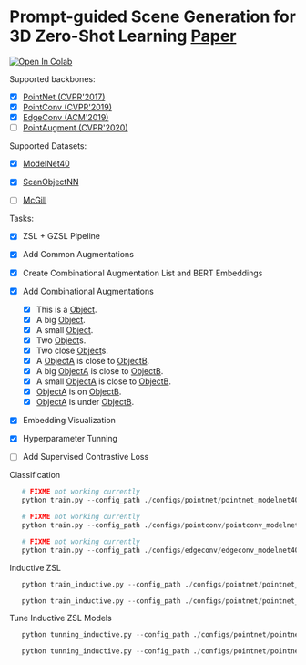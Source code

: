 # Prompt-guided Scene Generation for 3D Zero-Shot Learning [Paper](https://arxiv.org/abs/2209.14690)


[![Open In Colab](https://colab.research.google.com/assets/colab-badge.svg)](https://colab.research.google.com/github.com/majnas/DSS_ZSL_3D_Point_Cloud/blob/master/tutorial.ipynb)


Supported backbones:
- [x] [PointNet (CVPR'2017)](https://github.com/charlesq34/pointnet)
- [x] [PointConv (CVPR'2019)](https://github.com/DylanWusee/pointconv)
- [x] [EdgeConv (ACM'2019)](https://github.com/WangYueFt/dgcnn)
- [ ] [PointAugment (CVPR'2020)](https://github.com/liruihui/PointAugment)

Supported Datasets:
- [x] [ModelNet40](https://modelnet.cs.princeton.edu/)
- [X] [ScanObjectNN](https://hkust-vgd.github.io/scanobjectnn/)
- [ ] [McGill](http://www.cim.mcgill.ca/~shape/benchMark/)



Tasks:
- [x] ZSL + GZSL Pipeline 
- [x] Add Common Augmentations
- [x] Create Combinational Augmentation List and BERT Embeddings
- [x] Add Combinational Augmentations
   - [x] This is a [Object](blue).
   - [x] A big [Object](blue).
   - [x] A small [Object](blue).
   - [x] Two [Object](blue)s.
   - [x] Two close [Object](blue)s.
   - [x] A [ObjectA](blue) is close to [ObjectB](blue).
   - [x] A big [ObjectA](blue) is close to [ObjectB](blue).
   - [x] A small [ObjectA](blue) is close to [ObjectB](blue).
   - [x] [ObjectA](blue) is on [ObjectB](blue).
   - [x] [ObjectA](blue) is under [ObjectB](blue).
- [x] Embedding Visualization
- [x] Hyperparameter Tunning
- [ ] Add Supervised Contrastive Loss





Classification
```python
   # FIXME not working currently
   python train.py --config_path ./configs/pointnet/pointnet_modelnet40.yaml --backbone PointNet
```
```python
   # FIXME not working currently
   python train.py --config_path ./configs/pointconv/pointconv_modelnet40.yaml --backbone PointConv
```
```python
   # FIXME not working currently
   python train.py --config_path ./configs/edgeconv/edgeconv_modelnet40.yaml --backbone EdgeConv
```

Inductive ZSL
```python
   python train_inductive.py --config_path ./configs/pointnet/pointnet_modelnet40.yaml --dataset_eval ModelNet10 --backbone PointNet --alpha_sceneaug 0.9 --verbose --pbar
```
```python
   python train_inductive.py --config_path ./configs/pointnet/pointnet_scanobjectnn.yaml --dataset_eval ScanObjectNN --backbone PointNet --alpha_sceneaug 0.9 --verbose --pbar
```

Tune Inductive ZSL Models
```python
   python tunning_inductive.py --config_path ./configs/pointnet/pointnet_modelnet40.yaml --dataset_eval ModelNet10 --backbone PointNet --alpha_sceneaug 0.9 --verbose --pbar
```
```python
   python tunning_inductive.py --config_path ./configs/pointnet/pointnet_scanobjectnn.yaml --dataset_eval ScanObjectNN --backbone PointNet --alpha_sceneaug 0.9 --verbose --pbar
```
